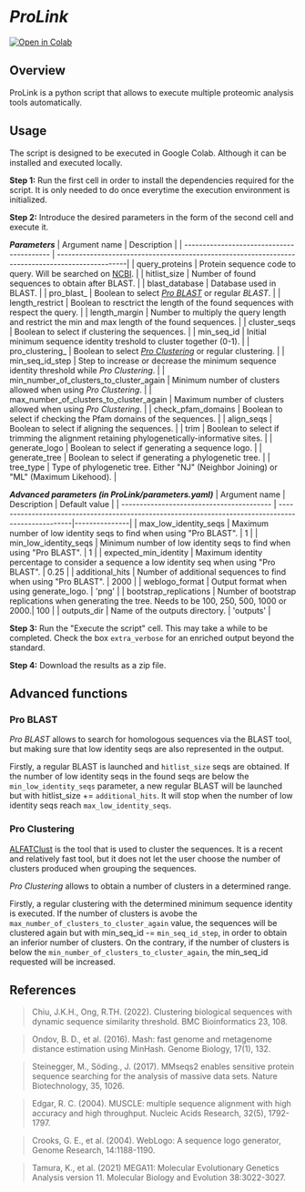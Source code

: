 # ***ProLink***

[![Open in Colab](https://colab.research.google.com/assets/colab-badge.svg)](https://colab.research.google.com/github/unizar-flav/ProLink/blob/master/ProLink.ipynb)


## Overview
ProLink is a python script that allows to execute multiple proteomic analysis tools automatically.


## Usage
The script is designed to be executed in Google Colab. Although it can be installed and executed locally.

**Step 1:** Run the first cell in order to install the dependencies required for the script. It is only needed to do once everytime the execution environment is initialized.

**Step 2:** Introduce the desired parameters in the form of the second cell and execute it.

***Parameters***
| Argument name                             | Description                                                                                      |
| ----------------------------------------- | -------------------------------------------------------------------------------------------------|
| query_proteins                            | Protein sequence code to query. Will be searched on [NCBI](https://www.ncbi.nlm.nih.gov/Entrez). |
| hitlist_size                              | Number of found sequences to obtain after BLAST.                                                 |
| blast_database                            | Database used in BLAST.                                                                          |
| pro_blast_                                | Boolean to select [*Pro BLAST*](#pro-blast) or regular *BLAST*.                                  |
| length_restrict                           | Boolean to resctrict the length of the found sequences with respect the query.                   |
| length_margin                             | Number to multiply the query length and restrict the min and max length of the found sequences.  |
| cluster_seqs                              | Boolean to select if clustering the sequences.                                                   |
| min_seq_id                                | Initial minimum sequence identity treshold to cluster together (0-1).                            |
| pro_clustering_                           | Boolean to select [*Pro Clustering*](#pro-clustering) or regular clustering.                     |
| min_seq_id_step                           | Step to increase or decrease the minimum sequence identity threshold while *Pro Clustering*.     |
| min_number_of_clusters_to_cluster_again   | Minimum number of clusters allowed when using *Pro Clustering*.                                  |
| max_number_of_clusters_to_cluster_again   | Maximum number of clusters allowed when using *Pro Clustering*.                                  |
| check_pfam_domains                        | Boolean to select if checking the Pfam domains of the sequences.                                 |
| align_seqs                                | Boolean to select if aligning the sequences.                                                     |
| trim                                      | Boolean to select if trimming the alignment retaining phylogenetically-informative sites.        |
| generate_logo                             | Boolean to select if generating a sequence logo.                                                 |
| generate_tree                             | Boolean to select if generating a phylogenetic tree.                                             |
| tree_type                                 | Type of phylogenetic tree. Either "NJ" (Neighbor Joining) or "ML" (Maximum Likehood).            |

***Advanced parameters (in ProLink/parameters.yaml)***
| Argument name                             | Description                                                                                        | Default value |
| ----------------------------------------- | ---------------------------------------------------------------------------------------------------|---------------|
| max_low_identity_seqs                     | Maximum number of low identity seqs to find when using "Pro BLAST".                                |             1 |
| min_low_identity_seqs                     | Minimum number of low identity seqs to find when using "Pro BLAST".                                |             1 |
| expected_min_identity                     | Maximum identity percentage to consider a sequence a low identity seq when using "Pro BLAST".      |          0.25 |
| additional_hits                           | Number of additional sequences to find when using "Pro BLAST".                                     |          2000 |
| weblogo_format                            | Output format when using generate_logo.                                                            |         'png' |
| bootstrap_replications                    | Number of bootstrap replications when generating the tree. Needs to be 100, 250, 500, 1000 or 2000.|           100 |
| outputs_dir                               | Name of the outputs directory.                                                                     |     'outputs' |

**Step 3:** Run the "Execute the script" cell. This may take a while to be completed. Check the box `extra_verbose` for an enriched output beyond the standard.

**Step 4:** Download the results as a zip file.


## Advanced functions

### Pro BLAST

*Pro BLAST* allows to search for homologous sequences via the BLAST tool, but making sure that low identity seqs are also represented in the output.

Firstly, a regular BLAST is launched and `hitlist_size` seqs are obtained. If the number of low identity seqs in the found seqs are below the `min_low_identity_seqs` parameter, a new regular BLAST will be launched but with hitlist_size += `additional_hits`. It will stop when the number of low identity seqs reach `max_low_identity_seqs`.

### Pro Clustering

[ALFATClust](https://github.com/phglab/ALFATClust) is the tool that is used to cluster the sequences. It is a recent and relatively fast tool, but it does not let the user choose the number of clusters produced when grouping the sequences.

*Pro Clustering* allows to obtain a number of clusters in a determined range.

Firstly, a regular clustering with the determined minimum sequence identity is executed. If the number of clusters is avobe the `max_number_of_clusters_to_cluster_again` value, the sequences will be clustered again but with min_seq_id -= `min_seq_id_step`, in order to obtain an inferior number of clusters. On the contrary, if the number of clusters is below the `min_number_of_clusters_to_cluster_again`, the min_seq_id requested will be increased.


## References

  > Chiu, J.K.H., Ong, R.TH. (2022). Clustering biological sequences with dynamic sequence similarity threshold. BMC Bioinformatics 23, 108.

  > Ondov, B. D., et al. (2016). Mash: fast genome and metagenome distance estimation using MinHash. Genome Biology, 17(1), 132.

  > Steinegger, M., Söding., J. (2017). MMseqs2 enables sensitive protein sequence searching for the analysis of massive data sets. Nature Biotechnology, 35, 1026.

  > Edgar, R. C. (2004). MUSCLE: multiple sequence alignment with high accuracy and high throughput. Nucleic Acids Research, 32(5), 1792-1797.

  > Crooks, G. E., et al. (2004).  WebLogo: A sequence logo generator, Genome Research, 14:1188-1190.

  > Tamura, K., et al. (2021) MEGA11: Molecular Evolutionary Genetics Analysis version 11. Molecular Biology and Evolution 38:3022-3027.
